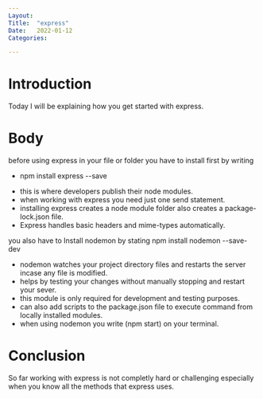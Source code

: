 ```yaml
---
Layout:
Title:	"express"
Date:	2022-01-12
Categories:

---
```


# Introduction

Today I will be explaining how you get started with express.

# Body

before using express in your file or folder you have to install first
by writing 
   * npm install express --save
- this is where developers publish their node modules.
- when working with express you need just one send statement.
- installing express creates a node module folder also creates a package-lock.json file.
- Express handles basic headers and mime-types automatically.

you also have to Install nodemon by stating npm install nodemon --save-dev
- nodemon watches your project directory files and restarts the server incase any file is modified.
- helps by testing your changes without manually stopping and restart your sever.
- this module is only required for development and testing purposes.
- can also add scripts to the package.json file to execute command from locally installed modules.
- when using nodemon you write (npm start) on your terminal.

# Conclusion

So far working with express is not completly hard or challenging especially when you know all the
methods that express uses.